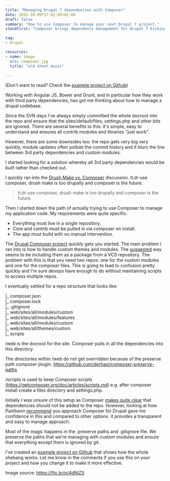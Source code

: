 ```yaml
---
title: "Managing Drupal 7 dependencies with Composer"
date: 2015-10-09T17:02:09+01:00
draft: false
summary: "How to use Composer to manage your next Drupal 7 project."
standfirst: "Composer brings dependency management for Drupal 7 kicking and screaming into 2015, this is how you can effectively use it on your next project."

tag: 
- Drupal

resources:
- name: image
  src: composer.jpg
  title: "old sheet music"
  
---
```

(Don't want to read? Check the [example project on Github](https://github.com/njcameron/drupal-composer-template))

Working with Angular JS, Bower and Grunt, and in particular how they work with third party dependencies, has got me thinking about how to manage a drupal codebase.

Since the SVN days I've always simply committed the whole docroot into the repo and ensure that the sites/default/files, settings.php and other bits are ignored. There are several benefits to this: it's simple, easy to understand and ensures all contrib modules and libraries "just work".

However, there are some downsides too: the repo gets very big very quickly, module updates often pollute the commit history and it blurs the line between 3rd party dependencies and custom modules.

I started looking for a solution whereby all 3rd party dependencies would be *built* rather than checked out.

I quickly ran into the [Drush Make vs. Composer](https://www.drupal.org/node/2471553) discussion. tl;dr use composer, drush make is too drupally and composer is the future.

> tl;dr use composer, drush make is too drupally and composer is the future.

Then I started down the path of actually trying to use Composer to manage my application code. My requirements were quite specific:

*   Everything must live in a single repository.
*   Core and contrib must be pulled in via composer on install.
*   The app must build with no manual intervention.

The [Drupal Composer project](https://github.com/drupal-composer/drupal-project/tree/7.x) quickly gets you started. The main problem I ran into is how to handle custom themes and modules. The [suggested](https://getcomposer.org/doc/05-repositories.md#loading-a-package-from-a-vcs-repository) way seems to be including them as a package from a VCS repository. The problem with this is that you need two repos: one for the custom modules and one for the composer files. This is going to lead to confusion pretty quickly and I'm sure devops have enough to do without maintaining scripts to access multiple repos.

I eventually settled for a repo structure that looks like:

|_ composer.json  
|_ composer.lock  
|_ .gitignore  
|_ web/sites/all/modules/custom  
|_ web/sites/all/modules/features  
|_ web/sites/all/modules/custom  
|_ web/sites/all/themes/custom  
|_ scripts

/web is the docroot for the site. Composer pulls in all the dependencies into this directory.

The directories within /web do not get overridden because of the preserve path composer plugin. https://github.com/derhasi/composer-preserve-paths

/scripts is used to keep Composer scripts (https://getcomposer.org/doc/articles/scripts.md) e.g. after composer install create a files directory and settings.php.

Initially I was unsure of this setup as Composer [makes quite clear](https://getcomposer.org/doc/faqs/should-i-commit-the-dependencies-in-my-vendor-directory.md) that dependencies should not be added to the repo. However, looking at how Pantheon [recommend](https://github.com/pantheon-systems/example-drupal7-travis-composer/tree/master#repository-management) you approach Composer for Drupal gave me confidence in this and compared to other options  it provides a transparent and easy to manage approach.

Most of the magic happens in the .preserve paths and .gitignore file. We preserve the paths that we're managing with custom modules and ensure that everything except them is ignored by git.

I've created an [example project on Github](https://github.com/njcameron/drupal-composer-template) that shows how the whole shebang works. Let me know in the comments if you use this on your project and how you change it to make it more effective.

Image source: https://flic.kr/p/4dNjZS
